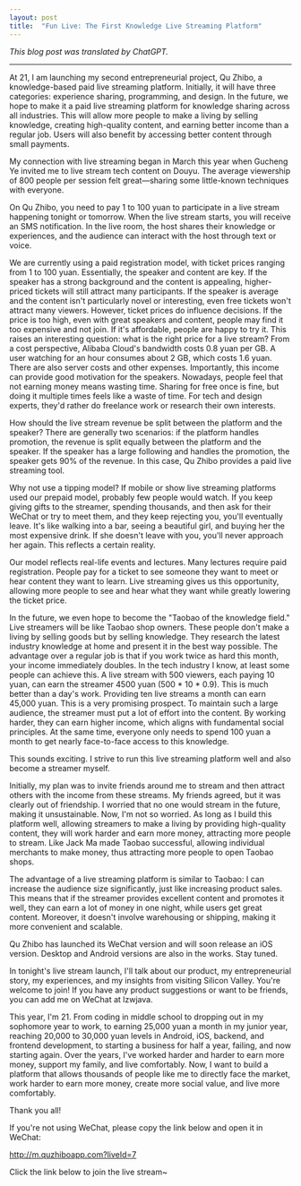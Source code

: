 ```yaml
---
layout: post
title:  "Fun Live: The First Knowledge Live Streaming Platform"
---
```


*This blog post was translated by ChatGPT.*

---

At 21, I am launching my second entrepreneurial project, Qu Zhibo, a knowledge-based paid live streaming platform. Initially, it will have three categories: experience sharing, programming, and design. In the future, we hope to make it a paid live streaming platform for knowledge sharing across all industries. This will allow more people to make a living by selling knowledge, creating high-quality content, and earning better income than a regular job. Users will also benefit by accessing better content through small payments.

My connection with live streaming began in March this year when Gucheng Ye invited me to live stream tech content on Douyu. The average viewership of 800 people per session felt great—sharing some little-known techniques with everyone.

On Qu Zhibo, you need to pay 1 to 100 yuan to participate in a live stream happening tonight or tomorrow. When the live stream starts, you will receive an SMS notification. In the live room, the host shares their knowledge or experiences, and the audience can interact with the host through text or voice.

We are currently using a paid registration model, with ticket prices ranging from 1 to 100 yuan. Essentially, the speaker and content are key. If the speaker has a strong background and the content is appealing, higher-priced tickets will still attract many participants. If the speaker is average and the content isn't particularly novel or interesting, even free tickets won't attract many viewers. However, ticket prices do influence decisions. If the price is too high, even with great speakers and content, people may find it too expensive and not join. If it's affordable, people are happy to try it. This raises an interesting question: what is the right price for a live stream? From a cost perspective, Alibaba Cloud's bandwidth costs 0.8 yuan per GB. A user watching for an hour consumes about 2 GB, which costs 1.6 yuan. There are also server costs and other expenses. Importantly, this income can provide good motivation for the speakers. Nowadays, people feel that not earning money means wasting time. Sharing for free once is fine, but doing it multiple times feels like a waste of time. For tech and design experts, they'd rather do freelance work or research their own interests.

How should the live stream revenue be split between the platform and the speaker? There are generally two scenarios: if the platform handles promotion, the revenue is split equally between the platform and the speaker. If the speaker has a large following and handles the promotion, the speaker gets 90% of the revenue. In this case, Qu Zhibo provides a paid live streaming tool.

Why not use a tipping model? If mobile or show live streaming platforms used our prepaid model, probably few people would watch. If you keep giving gifts to the streamer, spending thousands, and then ask for their WeChat or try to meet them, and they keep rejecting you, you'll eventually leave. It's like walking into a bar, seeing a beautiful girl, and buying her the most expensive drink. If she doesn't leave with you, you'll never approach her again. This reflects a certain reality.

Our model reflects real-life events and lectures. Many lectures require paid registration. People pay for a ticket to see someone they want to meet or hear content they want to learn. Live streaming gives us this opportunity, allowing more people to see and hear what they want while greatly lowering the ticket price.

In the future, we even hope to become the "Taobao of the knowledge field." Live streamers will be like Taobao shop owners. These people don't make a living by selling goods but by selling knowledge. They research the latest industry knowledge at home and present it in the best way possible. The advantage over a regular job is that if you work twice as hard this month, your income immediately doubles. In the tech industry I know, at least some people can achieve this. A live stream with 500 viewers, each paying 10 yuan, can earn the streamer 4500 yuan (500 * 10 * 0.9). This is much better than a day's work. Providing ten live streams a month can earn 45,000 yuan. This is a very promising prospect. To maintain such a large audience, the streamer must put a lot of effort into the content. By working harder, they can earn higher income, which aligns with fundamental social principles. At the same time, everyone only needs to spend 100 yuan a month to get nearly face-to-face access to this knowledge.

This sounds exciting. I strive to run this live streaming platform well and also become a streamer myself.

Initially, my plan was to invite friends around me to stream and then attract others with the income from these streams. My friends agreed, but it was clearly out of friendship. I worried that no one would stream in the future, making it unsustainable. Now, I'm not so worried. As long as I build this platform well, allowing streamers to make a living by providing high-quality content, they will work harder and earn more money, attracting more people to stream. Like Jack Ma made Taobao successful, allowing individual merchants to make money, thus attracting more people to open Taobao shops.

The advantage of a live streaming platform is similar to Taobao: I can increase the audience size significantly, just like increasing product sales. This means that if the streamer provides excellent content and promotes it well, they can earn a lot of money in one night, while users get great content. Moreover, it doesn't involve warehousing or shipping, making it more convenient and scalable.

Qu Zhibo has launched its WeChat version and will soon release an iOS version. Desktop and Android versions are also in the works. Stay tuned.

In tonight's live stream launch, I'll talk about our product, my entrepreneurial story, my experiences, and my insights from visiting Silicon Valley. You're welcome to join! If you have any product suggestions or want to be friends, you can add me on WeChat at lzwjava.

This year, I'm 21. From coding in middle school to dropping out in my sophomore year to work, to earning 25,000 yuan a month in my junior year, reaching 20,000 to 30,000 yuan levels in Android, iOS, backend, and frontend development, to starting a business for half a year, failing, and now starting again. Over the years, I've worked harder and harder to earn more money, support my family, and live comfortably. Now, I want to build a platform that allows thousands of people like me to directly face the market, work harder to earn more money, create more social value, and live more comfortably.

Thank you all!

If you're not using WeChat, please copy the link below and open it in WeChat:

http://m.quzhiboapp.com?liveId=7

Click the link below to join the live stream~